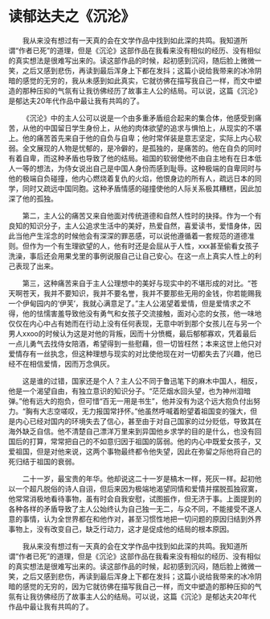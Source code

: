 # 读郁达夫之《沉沦》

&emsp;&emsp;我从来没有想过有一天真的会在文学作品中找到如此深的共鸣。我知道所谓“作者已死”的道理，但是《沉沦》这部作品在我看来没有相似的经历、没有相似的真实想法是很难写出来的。读这部作品的时候，起初感到沉闷，随后脸上微微一笑，之后又感到悲伤，再读到最后浑身上下都在发抖；这篇小说给我带来的冰冷阴暗的感觉的无穷的，我从未感到如此真实，它就彷佛在描写我自己一样，而文中塑造的那种压抑的气氛有让我彷佛经历了故事主人公的结局。可以说，这篇《沉沦》是郁达夫20年代作品中最让我有共鸣的了。

&emsp;&emsp;《沉沦》中的主人公可以说是一个由多重矛盾组合起来的集合体，他感受到痛苦，从他的中国留日学生身份上，从他的肉体欲望的追求与惧怕上，从现实的不堪上。他的痛苦首先来自于他的自负与自卑；他时常佯装是意志坚定，实际上内心软弱。全文展现的人物是忧郁的，是冷僻的，是孤独的，是痛苦的。他在自负的同时有着自卑，而这种矛盾也导致了他的结局。祖国的软弱使他不由自主地有在日本低人一等的想法，为侍女说出自己是中国人身份而感到耻辱。这种极端的自卑同时与他的极端自负碰撞，他内心燃烧着复仇的火焰，他恨身边的所有人，疏远日本的同学，同时又疏远中国同胞。这种矛盾情感的碰撞使他的人际关系极其糟糕，因此加深了他的孤独。

&emsp;&emsp;第二，主人公的痛苦又来自他面对传统道德和自然人性时的抉择。作为一个有良知的知识分子，主人公追求生活中的美好，热爱自然，喜爱读书，爱惜身体，因此当他产生淫念的时候他会有深深的罪恶感，可以说他遵循着一套规范的道德准则。但作为一个有生理欲望的人，他有时还是会屈从于人性，xxx甚至偷看女孩子洗澡，事后还会用果戈里的事例说服自己让自己安心。在这一点上真实人性上的利己表现了出来。

&emsp;&emsp;第三，这种痛苦来自于主人公理想中的美好与现实中的不堪形成的对比。“苍天啊苍天，我并不要知识，我并不要名誉，我并不要那些无用的金钱，你若能赐我一个伊甸园内的‘伊芙’，我就心满意足了。”主人公渴望着爱情，但是爱情求之不得，他的怯懦害羞导致他没有勇气和女孩子交流接触，面对心恋的女孩，他一味地仅仅在内心中占有她而在行动上没有任何表现，无意中听到那个女孩儿在与另一个男人xxoo的时候认为这是对他的背叛，因而十分愤概，最后郁郁寡欢，凭着最后一点儿勇气去找侍女陪酒，希望得到一些慰藉，但一切皆枉然；本来这世上他只对爱情存有一丝执念，但这种理想与现实的对比使他现在对一切都失去了兴趣，他已经不在相信爱情，因而万念俱灰。

&emsp;&emsp;这是谁的过错，国家还是个人？主人公不同于鲁迅笔下的麻木中国人，相反，他是一个渴望自由，有独立意识的知识分子。“茫茫烟水回头望，也为神州泪暗弹。”他有远大的抱负，但可惜“百无一用是书生”，他并没有为这个远大抱负付出努力。“胸有大志空嗟叹，无力报国常抒怀。”他虽然呼喊着盼望着祖国变的强大，但是内心已经对国内的环境失去了信心，甚至由于对自己国家的过分贬低，导致其在海外缺乏自信。他不清楚自己漂洋万里来到异国他乡求学的目的是什么，也没有回国后的打算，常常把自己的不如意归因于祖国的孱弱。他的内心中既爱女孩子，又爱祖国，但是对他来说，这两个事物最终都令他失望，因此在弥留之际他将自己的死归结于祖国的衰弱。

&emsp;&emsp;二十一岁，最宝贵的年华。他却说这二十一岁是槁木一样，死灰一样。起初他以一个超凡脱俗的诗人自诩，但后来因为极端地渴望同情和爱情并摆脱孤独寂寞，他常常消极地看待事物，虽有时会自我安慰，试图振作，但无济于事。上面提到的各种各样的矛盾导致了主人公始终认为自己独一无二，与众不同，不能接受不遂人意的事情，认为全世界都在和他作对，甚至习惯性地把一切问题的原因归结到外界事物上，没有改变自己，缺乏行动力，这才是促成他的结局的根本原因。

&emsp;&emsp;我从来没有想过有一天真的会在文学作品中找到如此深的共鸣。我知道所谓“作者已死”的道理，但是《沉沦》这部作品在我看来没有相似的经历、没有相似的真实想法是很难写出来的。读这部作品的时候，起初感到沉闷，随后脸上微微一笑，之后又感到悲伤，再读到最后浑身上下都在发抖；这篇小说给我带来的冰冷阴暗的感觉的无穷的，因为它就彷佛在描写我自己一样，而文中塑造的那种压抑的气氛有让我彷佛经历了故事主人公的结局。可以说，这篇《沉沦》是郁达夫20年代作品中最让我有共鸣的了。

